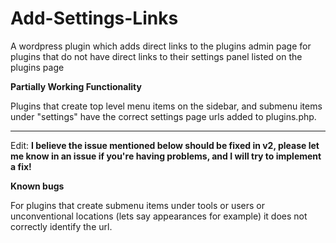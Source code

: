 # Add-Settings-Links

A wordpress plugin which adds direct links to the plugins admin page for plugins that do not have direct links to their settings panel listed on the plugins page

**Partially Working Functionality**

Plugins that create top level menu items on the sidebar, and submenu items under "settings" have the correct settings page urls added to plugins.php.

--------------------------------

Edit: **I believe the issue mentioned below should be fixed in v2, please let me know in an issue if you're having problems, and I will try to implement a fix!**

**Known bugs** 

For plugins that create submenu items under tools or users or unconventional locations (lets say appearances for example) it does not correctly identify the url.

